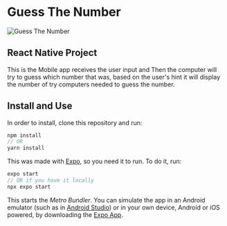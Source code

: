 # Guess The Number
![Guess The Number](https://user-images.githubusercontent.com/40865534/87681466-500bd600-c79c-11ea-9b76-9c7e0efe265f.jpg)

## React Native Project

This is the Mobile app receives the user input and Then the computer will try to guess which number that was, based on the user's hint it will display the number of try computers needed to guess the number.



## Install and Use
In order to install, clone this repository and run:
```javascript
npm install
// OR
yarn install
```

This was made with [Expo](https://expo.io/), so you need it to run. To do it, run:
```javascript
expo start
// OR if you have it locally
npx expo start
```
This starts the *Metro Bundler*. You can simulate the app in an Android emulator (such as in [Android Studio](https://developer.android.com/studio)) or in your own device, Android or iOS powered, by downloading the [Expo App](https://expo.io/tools#client).


